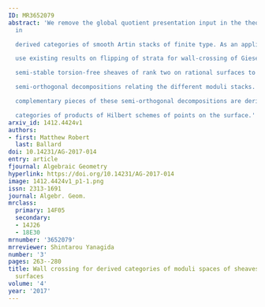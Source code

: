 ```yaml
---
ID: MR3652079
abstract: 'We remove the global quotient presentation input in the theory of windows
  in

  derived categories of smooth Artin stacks of finite type. As an application, we

  use existing results on flipping of strata for wall-crossing of Gieseker

  semi-stable torsion-free sheaves of rank two on rational surfaces to produce

  semi-orthogonal decompositions relating the different moduli stacks. The

  complementary pieces of these semi-orthogonal decompositions are derived

  categories of products of Hilbert schemes of points on the surface.'
arxiv_id: 1412.4424v1
authors:
- first: Matthew Robert
  last: Ballard
doi: 10.14231/AG-2017-014
entry: article
fjournal: Algebraic Geometry
hyperlink: https://doi.org/10.14231/AG-2017-014
image: 1412.4424v1_p1-1.png
issn: 2313-1691
journal: Algebr. Geom.
mrclass:
  primary: 14F05
  secondary:
  - 14J26
  - 18E30
mrnumber: '3652079'
mrreviewer: Shintarou Yanagida
number: '3'
pages: 263--280
title: Wall crossing for derived categories of moduli spaces of sheaves on rational
  surfaces
volume: '4'
year: '2017'
---
```

